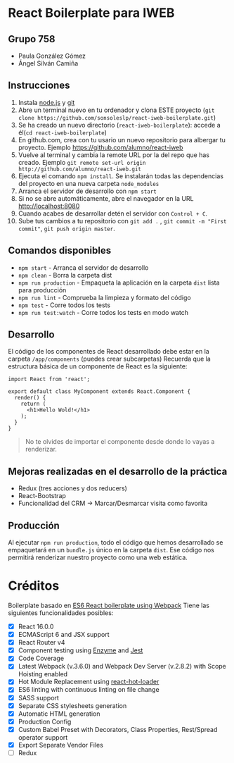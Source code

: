 # React Boilerplate para IWEB

## Grupo 758
- Paula González Gómez
- Ángel Silván Camiña

## Instrucciones

1. Instala [node.js](https://nodejs.org/es/download/) y [git](https://git-scm.com/downloads)
2. Abre un terminal nuevo en tu ordenador y clona ESTE proyecto (`git clone https://github.com/sonsoleslp/react-iweb-boilerplate.git`)
3. Se ha creado un nuevo directorio (`react-iweb-boilerplate`): accede a él(`cd react-iweb-boilerplate`)
4. En github.com, crea con tu usario un nuevo repositorio para albergar tu proyecto. Ejemplo https://github.com/alumno/react-iweb
5. Vuelve al terminal y cambia la remote URL por la del repo que has creado. Ejemplo `git remote set-url origin http://github.com/alumno/react-iweb.git`
6. Ejecuta el comando `npm install`. Se instalarán todas las dependencias del proyecto en una nueva carpeta `node_modules`
7. Arranca el servidor de desarrollo con `npm start`
8. Si no se abre automáticamente, abre el navegador en la URL [http://localhost:8080](http://localhost:8080)
9. Cuando acabes de desarrollar detén el servidor con `Control + C`.
10. Sube tus cambios a tu repositorio con `git add .` , `git commit -m "First commit"`, `git push origin master`.

## Comandos disponibles

- `npm start` - Arranca el servidor de desarrollo
- `npm clean` - Borra la carpeta dist
- `npm run production` - Empaqueta la aplicación en la carpeta `dist` lista para producción
- `npm run lint` - Comprueba la limpieza y formato del código
- `npm test` - Corre todos los tests
- `npm run test:watch` - Corre todos los tests en modo watch

## Desarrollo

El código de los componentes de React desarrollado debe estar en la carpeta `/app/components` (puedes crear subcarpetas)
Recuerda que la estructura básica de un componente de React es la siguiente:

```
import React from 'react';

export default class MyComponent extends React.Component {
  render() {
    return (
      <h1>Hello Wold!</h1>
    );
  }
}
```


> No te olvides de importar el componente desde donde lo vayas a renderizar.

## Mejoras realizadas en el desarrollo de la práctica
- Redux (tres acciones y dos reducers)
- React-Bootstrap
- Funcionalidad del CRM -> Marcar/Desmarcar visita como favorita

## Producción

Al ejecutar `npm run production`, todo el código que hemos desarrollado se empaquetará en un `bundle.js` único en la carpeta `dist`. Ese código nos permitirá renderizar nuestro proyecto como una web estática.


# Créditos

Boilerplate basado en [ES6 React boilerplate using Webpack](https://github.com/KleoPetroff/react-webpack-boilerplate)
Tiene las siguientes funcionalidades posibles:

- [x] React 16.0.0
- [x] ECMAScript 6 and JSX support
- [x] React Router v4
- [x] Component testing using [Enzyme](https://github.com/airbnb/enzyme) and [Jest](https://facebook.github.io/jest)
- [x] Code Coverage
- [x] Latest Webpack (v.3.6.0) and Webpack Dev Server (v.2.8.2) with Scope Hoisting enabled
- [x] Hot Module Replacement using [react-hot-loader](https://github.com/gaearon/react-hot-loader)
- [x] ES6 linting with continuous linting on file change
- [x] SASS support
- [x] Separate CSS stylesheets generation
- [x] Automatic HTML generation
- [x] Production Config
- [x] Custom Babel Preset with Decorators, Class Properties, Rest/Spread operator support
- [x] Export Separate Vendor Files
- [ ] Redux